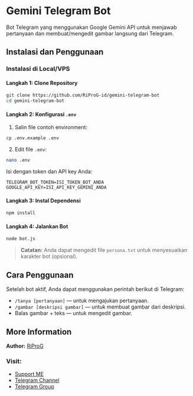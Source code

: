 # Gemini Telegram Bot

Bot Telegram yang menggunakan Google Gemini API untuk menjawab pertanyaan dan membuat/mengedit gambar langsung dari Telegram.

## Instalasi dan Penggunaan

### Instalasi di Local/VPS

#### Langkah 1: Clone Repository

```bash
git clone https://github.com/RiProG-id/gemini-telegram-bot
cd gemini-telegram-bot
```

#### Langkah 2: Konfigurasi `.env`

1. Salin file contoh environment:

```bash
cp .env.example .env
```

2. Edit file `.env`:

```bash
nano .env
```

Isi dengan token dan API key Anda:

```
TELEGRAM_BOT_TOKEN=ISI_TOKEN_BOT_ANDA
GOOGLE_API_KEY=ISI_API_KEY_GEMINI_ANDA
```

#### Langkah 3: Instal Dependensi

```bash
npm install
```

#### Langkah 4: Jalankan Bot

```bash
node bot.js
```

> **Catatan:** Anda dapat mengedit file `persona.txt` untuk menyesuaikan karakter bot (opsional).

## Cara Penggunaan

Setelah bot aktif, Anda dapat menggunakan perintah berikut di Telegram:

- `/tanya [pertanyaan]` — untuk mengajukan pertanyaan.
- `/gambar [deskripsi gambar]` — untuk membuat gambar dari deskripsi.
- Balas gambar + teks — untuk mengedit gambar.

## More Information

**Author:** [RiProG](https://github.com/RiProG-id)

### Visit:

- [Support ME](https://t.me/RiOpSo/2848)
- [Telegram Channel](https://t.me/RiOpSo)
- [Telegram Group](https://t.me/RiOpSoDisc)
